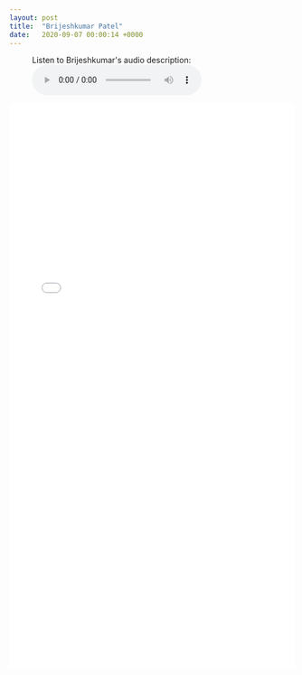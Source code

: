 ```yaml
---
layout: post
title:  "Brijeshkumar Patel"
date:   2020-09-07 00:00:14 +0000
---
```

<figure>
    <figcaption>Listen to Brijeshkumar's audio description:</figcaption>
    <audio
        controls
        src="/assets/audio/BrijeshkumarPatel.m4a">
            Your browser does not support the
            <code>audio</code> element.
    </audio>
</figure>

<p></p>
<div style="text-align:center">
<embed src="/assets/posters/BrijeshkumarPatel.pdf" width="100%" height="1000px">
</div>
<p></p>



